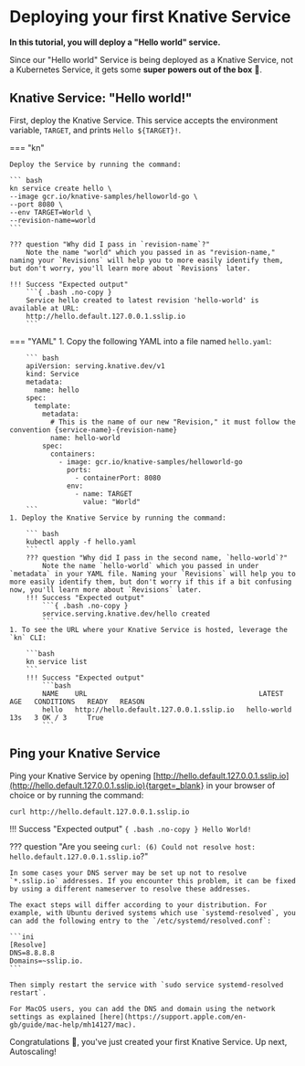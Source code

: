 # Deploying your first Knative Service

**In this tutorial, you will deploy a "Hello world" service.**

Since our "Hello world" Service is being deployed as a Knative Service, not a Kubernetes Service, it gets some **super powers out of the box** :rocket:.

## Knative Service: "Hello world!"

First, deploy the Knative Service. This service accepts the environment variable,
`TARGET`, and prints `Hello ${TARGET}!`.

=== "kn"

    Deploy the Service by running the command:

    ``` bash
    kn service create hello \
    --image gcr.io/knative-samples/helloworld-go \
    --port 8080 \
    --env TARGET=World \
    --revision-name=world
    ```

    ??? question "Why did I pass in `revision-name`?"
        Note the name "world" which you passed in as "revision-name," naming your `Revisions` will help you to more easily identify them, but don't worry, you'll learn more about `Revisions` later.

    !!! Success "Expected output"
        ```{ .bash .no-copy }
        Service hello created to latest revision 'hello-world' is available at URL:
        http://hello.default.127.0.0.1.sslip.io
        ```

=== "YAML"
    1. Copy the following YAML into a file named `hello.yaml`:

        ``` bash
        apiVersion: serving.knative.dev/v1
        kind: Service
        metadata:
          name: hello
        spec:
          template:
            metadata:
              # This is the name of our new "Revision," it must follow the convention {service-name}-{revision-name}
              name: hello-world
            spec:
              containers:
                - image: gcr.io/knative-samples/helloworld-go
                  ports:
                    - containerPort: 8080
                  env:
                    - name: TARGET
                      value: "World"
        ```
    1. Deploy the Knative Service by running the command:

        ``` bash
        kubectl apply -f hello.yaml
        ```
        ??? question "Why did I pass in the second name, `hello-world`?"
            Note the name `hello-world` which you passed in under `metadata` in your YAML file. Naming your `Revisions` will help you to more easily identify them, but don't worry if this if a bit confusing now, you'll learn more about `Revisions` later.
        !!! Success "Expected output"
            ```{ .bash .no-copy }
            service.serving.knative.dev/hello created
            ```
    1. To see the URL where your Knative Service is hosted, leverage the `kn` CLI:

        ```bash
        kn service list
        ```
        !!! Success "Expected output"
            ```bash
            NAME    URL                                          LATEST        AGE   CONDITIONS   READY   REASON
            hello   http://hello.default.127.0.0.1.sslip.io   hello-world   13s   3 OK / 3     True
            ```


## Ping your Knative Service
Ping your Knative Service by opening [http://hello.default.127.0.0.1.sslip.io](http://hello.default.127.0.0.1.sslip.io){target=_blank} in your browser of choice or by running the command:

```
curl http://hello.default.127.0.0.1.sslip.io
```

!!! Success "Expected output"
    ```{ .bash .no-copy }
    Hello World!
    ```

??? question "Are you seeing `curl: (6) Could not resolve host: hello.default.127.0.0.1.sslip.io`?"

    In some cases your DNS server may be set up not to resolve `*.sslip.io` addresses. If you encounter this problem, it can be fixed by using a different nameserver to resolve these addresses.

    The exact steps will differ according to your distribution. For example, with Ubuntu derived systems which use `systemd-resolved`, you can add the following entry to the `/etc/systemd/resolved.conf`:

    ```ini
    [Resolve]
    DNS=8.8.8.8
    Domains=~sslip.io.
    ```

    Then simply restart the service with `sudo service systemd-resolved restart`.

    For MacOS users, you can add the DNS and domain using the network settings as explained [here](https://support.apple.com/en-gb/guide/mac-help/mh14127/mac).

Congratulations :tada:, you've just created your first Knative Service. Up next, Autoscaling!
